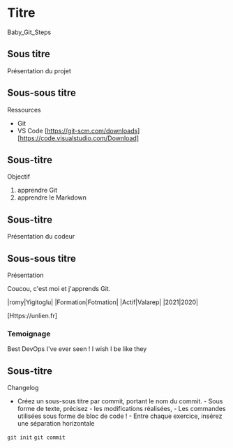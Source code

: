 

# Titre 

Baby_Git_Steps

## Sous titre 

Présentation du projet

## Sous-sous titre

Ressources

- Git
- VS Code
[https://git-scm.com/downloads]
[https://code.visualstudio.com/Download]

## Sous-titre

Objectif

1. apprendre Git
2. apprendre le Markdown

## Sous-titre

Présentation du codeur

## Sous-sous titre

Présentation

Coucou, c'est moi et j'apprends Git.

|romy|Yigitoglu|
|Formation|Fotmation|
|Actif|Valarep|
|2021|2020|

[Https://unlien.fr]

### Temoignage

Best DevOps I've ever seen ! I wish I be like they

## Sous-titre

Changelog

- Créez un sous-sous titre par commit, portant le nom du commit.
            - Sous forme de texte, précisez
                - les modifications réalisées,
                - Les commandes utilisées sous forme de bloc de code !
        - Entre chaque exercice, insérez une séparation horizontale

```git init```
```git commit```
